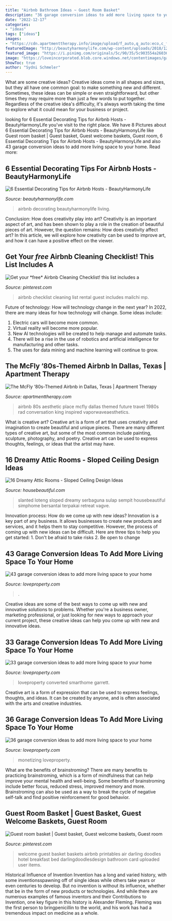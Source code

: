 ```yaml
---
title: "Airbnb Bathroom Ideas ~ Guest Room Basket"
description: "36 garage conversion ideas to add more living space to your home"
date: "2022-12-17"
categories:
- "ideas"
tags: ["ideas"]
images:
- "https://cdn.apartmenttherapy.info/image/upload/f_auto,q_auto:eco,c_fill,g_auto,w_1500/at/news-culture/2019-07/80s-airbnb"
featuredImage: "http://beautyharmonylife.com/wp-content/uploads/2018/12/eclectic-living-room.jpg"
featured_image: "https://i.pinimg.com/originals/5c/90/35/5c903554a260365eb4af0d9bb2528adb.jpg"
image: "https://loveincorporated.blob.core.windows.net/contentimages/gallery/2777c64b-1481-4ac6-bf38-2f2a6958ff9e-the-rustic-modern-tiny-house-airbnb-web.jpg"
ShowToc: true
author: "Sydni Schmeler"
---
```



What are some creative ideas?
Creative ideas come in all shapes and sizes, but they all have one common goal: to make something new and different. Sometimes, these ideas can be simple or even straightforward, but other times they may require more than just a few words to put together. Regardless of the creative idea's difficulty, it's always worth taking the time to explore what it could mean for your business or project.

	

		
looking for 6 Essential Decorating Tips for Airbnb Hosts - BeautyHarmonyLife you've visit to the right place. We have 8 Pictures about 6 Essential Decorating Tips for Airbnb Hosts - BeautyHarmonyLife like Guest room basket | Guest basket, Guest welcome baskets, Guest room, 6 Essential Decorating Tips for Airbnb Hosts - BeautyHarmonyLife and also 43 garage conversion ideas to add more living space to your home. Read more:
		
    
## 6 Essential Decorating Tips For Airbnb Hosts - BeautyHarmonyLife

<img loading=lazy src="http://beautyharmonylife.com/wp-content/uploads/2018/12/eclectic-living-room.jpg" onerror="this.onerror=null;this.src='https://tse1.mm.bing.net/th?id=OIP.DAlXUogvRxLwRNaFsjx62AHaE8&amp;pid=15.1';" alt="6 Essential Decorating Tips for Airbnb Hosts - BeautyHarmonyLife">

_Source: beautyharmonylife.com_

>airbnb decorating beautyharmonylife living. 

	

Conclusion: How does creativity play into art?
Creativity is an important aspect of art, and has been shown to play a role in the creation of beautiful pieces of art. However, the question remains: How does creativity affect art? In this article, we will explore how creativity can be used to improve art, and how it can have a positive effect on the viewer.

    
## Get Your *free* Airbnb Cleaning Checklist! This List Includes A

<img loading=lazy src="https://i.pinimg.com/736x/84/38/fa/8438fa7a475c43a13889aa2635cee042.jpg" onerror="this.onerror=null;this.src='https://tse1.mm.bing.net/th?id=OIP.JxJX6XKJMM3OLwXuAUVAiQHaLG&amp;pid=15.1';" alt="Get your *free* Airbnb Cleaning Checklist! this list includes a">

_Source: pinterest.com_

>airbnb checklist cleaning list rental guest includes mailchi mp. 

	

Future of technology: How will technology change in the next year?
In 2022, there are many ideas for how technology will change. Some ideas include:
1. Electric cars will become more common.
2. Virtual reality will become more popular. 
3. New AI technologies will be created to help manage and automate tasks. 
4. There will be a rise in the use of robotics and artificial intelligence for manufacturing and other tasks. 
5. The uses for data mining and machine learning will continue to grow.

    
## The McFly ‘80s-Themed Airbnb In Dallas, Texas | Apartment Therapy

<img loading=lazy src="https://cdn.apartmenttherapy.info/image/upload/f_auto,q_auto:eco,c_fill,g_auto,w_1500/at/news-culture/2019-07/80s-airbnb" onerror="this.onerror=null;this.src='https://tse2.mm.bing.net/th?id=OIP.5gSV68pOVxy3llOZEQWJ3gHaE8&amp;pid=15.1';" alt="The McFly ‘80s-Themed Airbnb in Dallas, Texas | Apartment Therapy">

_Source: apartmenttherapy.com_

>airbnb 80s aesthetic place mcfly dallas themed future travel 1980s rad conversation king inspired vaporwaveaesthetics. 

	

What is creative art?
Creative art is a form of art that uses creativity and imagination to create beautiful and unique pieces. There are many different types of creative art, but some of the most common include painting, sculpture, photography, and poetry. Creative art can be used to express thoughts, feelings, or ideas that the artist may have.

    
## 16 Dreamy Attic Rooms - Sloped Ceiling Design Ideas

<img loading=lazy src="https://hips.hearstapps.com/hmg-prod.s3.amazonaws.com/images/fantastic-o-sterlen-gladsax-kt-mw-1547832037.jpg?crop=0.457xw:1.00xh;0.187xw,0&amp;resize=480:*" onerror="this.onerror=null;this.src='https://tse2.mm.bing.net/th?id=OIP.kdyh1obUMM3mdrAv-tjwOwHaLG&amp;pid=15.1';" alt="16 Dreamy Attic Rooms - Sloped Ceiling Design Ideas">

_Source: housebeautiful.com_

>slanted loteng sloped dreamy serbaguna sulap sempit housebeautiful simphome bersantai terpakai retreat vagve. 

	

Innovation process: How do we come up with new ideas?
Innovation is a key part of any business. It allows businesses to create new products and services, and it helps them to stay competitive. However, the process of coming up with new ideas can be difficult. Here are three tips to help you get started: 1. Don't be afraid to take risks 2. Be open to change 
    
## 43 Garage Conversion Ideas To Add More Living Space To Your Home

<img loading=lazy src="https://loveincorporated.blob.core.windows.net/contentimages/gallery/2777c64b-1481-4ac6-bf38-2f2a6958ff9e-the-rustic-modern-tiny-house-airbnb-web.jpg" onerror="this.onerror=null;this.src='https://tse4.mm.bing.net/th?id=OIP.AlA5ReNU4pNM2sFKF1w1igHaE7&amp;pid=15.1';" alt="43 garage conversion ideas to add more living space to your home">

_Source: loveproperty.com_

>. 

	

Creative ideas are some of the best ways to come up with new and innovative solutions to problems. Whether you're a business owner, marketing professional, or just looking for new ways to approach your current project, these creative ideas can help you come up with new and innovative ideas.

    
## 33 Garage Conversion Ideas To Add More Living Space To Your Home

<img loading=lazy src="https://loveincorporated.blob.core.windows.net/contentimages/gallery/f9c81409-fd6e-4c7f-92e8-661ee0a0ce40-architectyourhome_playroom_garageconversions.jpg" onerror="this.onerror=null;this.src='https://tse3.mm.bing.net/th?id=OIP.cXLZGgzeoTblprUFo1LS_QHaE7&amp;pid=15.1';" alt="33 garage conversion ideas to add more living space to your home">

_Source: loveproperty.com_

>loveproperty converted smarthome garrett. 

	

Creative art is a form of expression that can be used to express feelings, thoughts, and ideas. It can be created by anyone, and is often associated with the arts and creative industries.

    
## 36 Garage Conversion Ideas To Add More Living Space To Your Home

<img loading=lazy src="https://loveincorporated.blob.core.windows.net/contentimages/gallery/e3d029c3-6f8f-43fc-bd24-0ed0fbd6d961-dellicampini_kitchen_garage_conversion.jpg" onerror="this.onerror=null;this.src='https://tse3.mm.bing.net/th?id=OIP.hA3ha2INtDfrKXP12xrXXAHaE7&amp;pid=15.1';" alt="36 garage conversion ideas to add more living space to your home">

_Source: loveproperty.com_

>monetizing loveproperty. 

	

What are the benefits of brainstroming?
There are many benefits to practicing brainstroming, which is a form of mindfulness that can help improve your mental health and well-being. Some benefits of brainstroming include better focus, reduced stress, improved memory and more. Brainstroming can also be used as a way to break the cycle of negative self-talk and find positive reinforcement for good behavior.

    
## Guest Room Basket | Guest Basket, Guest Welcome Baskets, Guest Room

<img loading=lazy src="https://i.pinimg.com/originals/5c/90/35/5c903554a260365eb4af0d9bb2528adb.jpg" onerror="this.onerror=null;this.src='https://tse4.mm.bing.net/th?id=OIP.bfX6Mh7a9vE-eG7vAOT0WwHaFj&amp;pid=15.1';" alt="Guest room basket | Guest basket, Guest welcome baskets, Guest room">

_Source: pinterest.com_

>welcome guest basket baskets airbnb printables air darling doodles hotel breakfast bed darlingdoodlesdesign bathroom card uploaded user items. 

	

Historical Influence of Invention
Invention has a long and varied history, with some inventionsspawning off of single ideas while others take years or even centuries to develop. But no invention is without its influence, whether that be in the form of new products or technologies. And while there are numerous examples of famous inventors and their Contributions to Invention, one key figure in this history is Alexander Fleming. Fleming was the first person to bringpenicillin to the world, and his work has had a tremendous impact on medicine as a whole.

